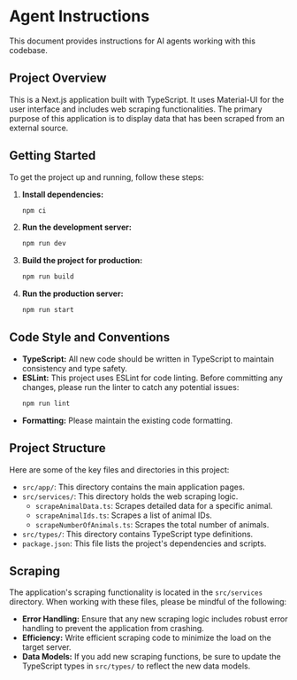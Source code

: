# Agent Instructions

This document provides instructions for AI agents working with this codebase.

## Project Overview

This is a Next.js application built with TypeScript. It uses Material-UI for the user interface and includes web scraping functionalities. The primary purpose of this application is to display data that has been scraped from an external source.

## Getting Started

To get the project up and running, follow these steps:

1.  **Install dependencies:**
    ```bash
    npm ci
    ```
2.  **Run the development server:**
    ```bash
    npm run dev
    ```
3.  **Build the project for production:**
    ```bash
    npm run build
    ```
4.  **Run the production server:**
    ```bash
    npm run start
    ```

## Code Style and Conventions

*   **TypeScript:** All new code should be written in TypeScript to maintain consistency and type safety.
*   **ESLint:** This project uses ESLint for code linting. Before committing any changes, please run the linter to catch any potential issues:
    ```bash
    npm run lint
    ```
*   **Formatting:** Please maintain the existing code formatting.

## Project Structure

Here are some of the key files and directories in this project:

*   `src/app/`: This directory contains the main application pages.
*   `src/services/`: This directory holds the web scraping logic.
    *   `scrapeAnimalData.ts`: Scrapes detailed data for a specific animal.
    *   `scrapeAnimalIds.ts`: Scrapes a list of animal IDs.
    *   `scrapeNumberOfAnimals.ts`: Scrapes the total number of animals.
*   `src/types/`: This directory contains TypeScript type definitions.
*   `package.json`: This file lists the project's dependencies and scripts.

## Scraping

The application's scraping functionality is located in the `src/services` directory. When working with these files, please be mindful of the following:

*   **Error Handling:** Ensure that any new scraping logic includes robust error handling to prevent the application from crashing.
*   **Efficiency:** Write efficient scraping code to minimize the load on the target server.
*   **Data Models:** If you add new scraping functions, be sure to update the TypeScript types in `src/types/` to reflect the new data models.
